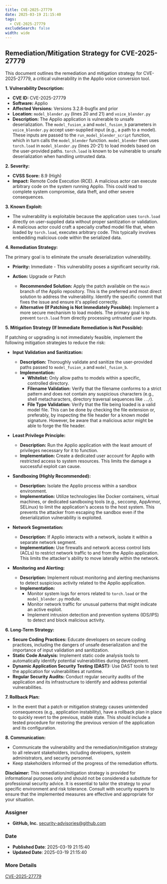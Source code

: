 ```yaml
---
title: CVE-2025-27779
date: 2025-03-19 21:15:40
tags:
  - CVE-2025-27779
excludeSearch: false
width: wide
---
```


## Remediation/Mitigation Strategy for CVE-2025-27779

This document outlines the remediation and mitigation strategy for CVE-2025-27779, a critical vulnerability in the Applio voice conversion tool.

**1. Vulnerability Description:**

*   **CVE ID:** CVE-2025-27779
*   **Software:** Applio
*   **Affected Versions:** Versions 3.2.8-bugfix and prior
*   **Location:**  `model_blender.py` (lines 20 and 21) and `voice_blender.py`
*   **Description:** The Applio application is vulnerable to unsafe deserialization. The `model_fusion_a` and `model_fusion_b` parameters in `voice_blender.py` accept user-supplied input (e.g., a path to a model). These inputs are passed to the `run_model_blender_script` function, which in turn calls the `model_blender` function.  `model_blender` then uses `torch.load` in `model_blender.py` (lines 20-21) to load models based on the user-provided paths.  `torch.load` is known to be vulnerable to unsafe deserialization when handling untrusted data.

**2. Severity:**

*   **CVSS Score:** 8.9 (High)
*   **Impact:** Remote Code Execution (RCE).  A malicious actor can execute arbitrary code on the system running Applio. This could lead to complete system compromise, data theft, and other severe consequences.

**3. Known Exploit:**

*   The vulnerability is exploitable because the application uses `torch.load` directly on user-supplied data without proper sanitization or validation.
*   A malicious actor could craft a specially crafted model file that, when loaded by `torch.load`, executes arbitrary code.  This typically involves embedding malicious code within the serialized data.

**4. Remediation Strategy:**

The primary goal is to eliminate the unsafe deserialization vulnerability.

*   **Priority:** Immediate - This vulnerability poses a significant security risk.
*   **Action:** Upgrade or Patch

    *   **Recommended Solution:** Apply the patch available on the `main` branch of the Applio repository. This is the preferred and most direct solution to address the vulnerability.  Identify the specific commit that fixes the issue and ensure it's applied correctly.
    *   **Alternative (If Patching is Not Immediately Possible):**  Implement a more secure mechanism to load models.  The primary goal is to prevent `torch.load` from directly processing untrusted user inputs.

**5. Mitigation Strategy (If Immediate Remediation is Not Possible):**

If patching or upgrading is not immediately feasible, implement the following mitigation strategies to reduce the risk:

*   **Input Validation and Sanitization:**

    *   **Description:**  Thoroughly validate and sanitize the user-provided paths passed to `model_fusion_a` and `model_fusion_b`.
    *   **Implementation:**
        *   **Whitelist:**  Only allow paths to models within a specific, controlled directory.
        *   **Filename Validation:** Verify that the filename conforms to a strict pattern and does not contain any suspicious characters (e.g., shell metacharacters, directory traversal sequences like `../`).
        *   **File Type Validation:**  Verify that the file being loaded is a valid model file.  This can be done by checking the file extension or, preferably, by inspecting the file header for a known model signature.  However, be aware that a malicious actor might be able to forge the file header.

*   **Least Privilege Principle:**

    *   **Description:**  Run the Applio application with the least amount of privileges necessary for it to function.
    *   **Implementation:** Create a dedicated user account for Applio with restricted access to system resources. This limits the damage a successful exploit can cause.

*   **Sandboxing (Highly Recommended):**

    *   **Description:**  Isolate the Applio process within a sandbox environment.
    *   **Implementation:** Utilize technologies like Docker containers, virtual machines, or dedicated sandboxing tools (e.g., seccomp, AppArmor, SELinux) to limit the application's access to the host system.  This prevents the attacker from escaping the sandbox even if the deserialization vulnerability is exploited.

*   **Network Segmentation:**

    *   **Description:**  If Applio interacts with a network, isolate it within a separate network segment.
    *   **Implementation:** Use firewalls and network access control lists (ACLs) to restrict network traffic to and from the Applio application. This limits the attacker's ability to move laterally within the network.

*   **Monitoring and Alerting:**

    *   **Description:**  Implement robust monitoring and alerting mechanisms to detect suspicious activity related to the Applio application.
    *   **Implementation:**
        *   Monitor system logs for errors related to `torch.load` or the `model_blender.py` module.
        *   Monitor network traffic for unusual patterns that might indicate an active exploit.
        *   Implement intrusion detection and prevention systems (IDS/IPS) to detect and block malicious activity.

**6. Long-Term Strategy:**

*   **Secure Coding Practices:** Educate developers on secure coding practices, including the dangers of unsafe deserialization and the importance of input validation and sanitization.
*   **Static Code Analysis:** Implement static code analysis tools to automatically identify potential vulnerabilities during development.
*   **Dynamic Application Security Testing (DAST):**  Use DAST tools to test the application for vulnerabilities at runtime.
*   **Regular Security Audits:** Conduct regular security audits of the application and its infrastructure to identify and address potential vulnerabilities.

**7. Rollback Plan:**

*   In the event that a patch or mitigation strategy causes unintended consequences (e.g., application instability), have a rollback plan in place to quickly revert to the previous, stable state.  This should include a tested procedure for restoring the previous version of the application and its configuration.

**8. Communication:**

*   Communicate the vulnerability and the remediation/mitigation strategy to all relevant stakeholders, including developers, system administrators, and security personnel.
*   Keep stakeholders informed of the progress of the remediation efforts.

**Disclaimer:**  This remediation/mitigation strategy is provided for informational purposes only and should not be considered a substitute for professional security advice.  It is essential to tailor the strategy to your specific environment and risk tolerance.  Consult with security experts to ensure that the implemented measures are effective and appropriate for your situation.

### Assigner
- **GitHub, Inc.** <security-advisories@github.com>

### Date
- **Published Date**: 2025-03-19 21:15:40
- **Updated Date**: 2025-03-19 21:15:40

### More Details
[CVE-2025-27779](https://www.cvedetails.com/cve/CVE-2025-27779)